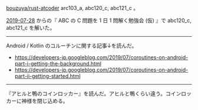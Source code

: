 [bouzuya/rust-atcoder][] arc103_a, abc120_c, abc121_c 。

[2019-07-28][] からの『 ABC の C 問題を 1 日 1 問解く勉強会 (仮) 』で abc120_c, abc121_c を解いた。

---

Android / Kotlin のコルーチンに関する記事↓を読んだ。

- https://developers-jp.googleblog.com/2019/07/coroutines-on-android-part-i-getting-the-background.html
- https://developers-jp.googleblog.com/2019/07/coroutines-on-android-part-ii-getting-started.html

---

『アヒルと鴨のコインロッカー』を読んだ。アヒルと鴨くらい違う。コインロッカーに神様を閉じ込める。

[bouzuya/rust-atcoder]: https://github.com/bouzuya/rust-atcoder
[2019-07-28]: https://blog.bouzuya.net/2019/07/28/
